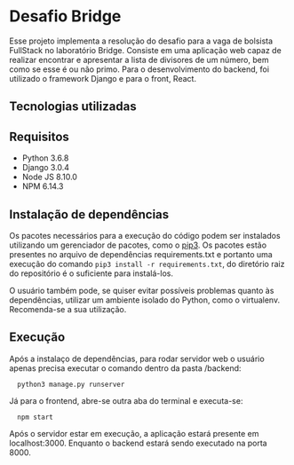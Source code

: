 # Desafio Bridge
Esse projeto implementa a resolução do desafio para a vaga de bolsista FullStack no laboratório Bridge. Consiste em uma aplicação web capaz de realizar encontrar e apresentar a lista de divisores de um número, bem como se esse é ou não primo. Para o desenvolvimento do backend, foi utilizado o framework Django e para o front, React.

## Tecnologias utilizadas

## Requisitos
+ Python 3.6.8
+ Django 3.0.4
+ Node JS 8.10.0
+ NPM 6.14.3

## Instalação de dependências
Os pacotes necessários para a execução do código podem ser instalados utilizando um gerenciador de pacotes, como o [pip3](https://pip.pypa.io/en/stable/installing/). Os pacotes estão presentes no arquivo de dependências requirements.txt e portanto uma execução do comando `pip3 install -r requirements.txt`, do diretório raiz do repositório é o suficiente para instalá-los.

O usuário também pode, se quiser evitar possíveis problemas quanto às dependências, utilizar um ambiente isolado do Python, como o virtualenv. Recomenda-se a sua utilização.

## Execução

Após a instalaço de dependências, para rodar servidor web o usuário apenas precisa executar o comando dentro da pasta /backend:

```
  python3 manage.py runserver
```
Já para o frontend, abre-se outra aba do terminal e executa-se:

```
  npm start
```

Após o servidor estar em execução, a aplicação estará presente em localhost:3000. Enquanto o backend estará sendo executado na porta 8000.
